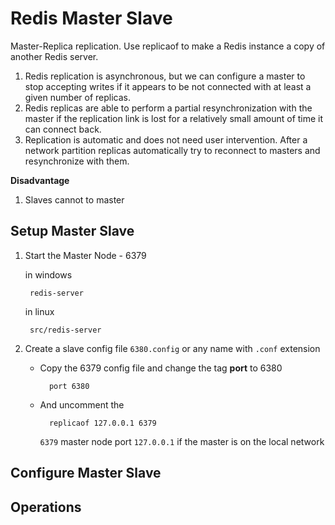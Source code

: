 # Redis Master Slave

Master-Replica replication. Use replicaof to make a Redis instance a copy of
another Redis server. 

 1) Redis replication is asynchronous, but we can configure a master to
    stop accepting writes if it appears to be not connected with at least
    a given number of replicas.
 2) Redis replicas are able to perform a partial resynchronization with the
    master if the replication link is lost for a relatively small amount of
    time it can connect back.
 3) Replication is automatic and does not need user intervention. After a
    network partition replicas automatically try to reconnect to masters
    and resynchronize with them.

**Disadvantage**
1. Slaves cannot to master
## Setup Master Slave

1. Start the Master Node - 6379

    in windows

        redis-server
    
    in linux

        src/redis-server
    
2. Create a slave config file `6380.config` or any name with `.conf` extension
    - Copy the 6379 config file and change the tag **port** to 6380

            port 6380

    - And uncomment the 
        
            replicaof 127.0.0.1 6379
        `6379` master node port
        `127.0.0.1` if the master is on the local network

## Configure Master Slave

## Operations
